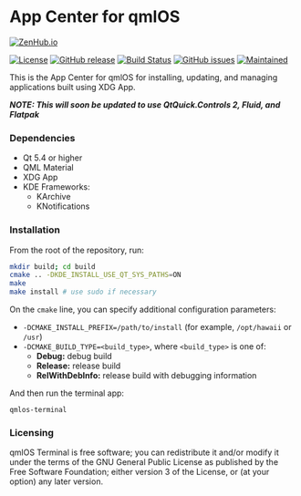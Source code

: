 App Center for qmlOS
====================


[![ZenHub.io](https://img.shields.io/badge/supercharged%20by-zenhub.io-blue.svg)](https://zenhub.io)

[![License](https://img.shields.io/badge/license-LGPLv2.1%2B-blue.svg)](http://www.gnu.org/licenses/old-licenses/lgpl-2.1.html)
[![GitHub release](https://img.shields.io/github/release/qmlos/appcenter.svg)](https://github.com/qmlos/appcenter)
[![Build Status](https://travis-ci.org/qmlos/appcenter.svg?branch=develop)](https://travis-ci.org/qmlos/appcenter)
[![GitHub issues](https://img.shields.io/github/issues/qmlos/appcenter.svg)](https://github.com/qmlos/appcenter/issues)
[![Maintained](https://img.shields.io/maintenance/yes/2016.svg)](https://github.com/qmlos/appcenter/commits/develop)

This is the App Center for qmlOS for installing, updating, and managing applications built using XDG App.

**_NOTE: This will soon be updated to use QtQuick.Controls 2, Fluid, and Flatpak_**

### Dependencies

 * Qt 5.4 or higher
 * QML Material
 * XDG App
 * KDE Frameworks:
   * KArchive
   * KNotifications

### Installation

From the root of the repository, run:

```sh
mkdir build; cd build
cmake .. -DKDE_INSTALL_USE_QT_SYS_PATHS=ON
make
make install # use sudo if necessary
```

On the `cmake` line, you can specify additional configuration parameters:

 * `-DCMAKE_INSTALL_PREFIX=/path/to/install` (for example, `/opt/hawaii` or `/usr`)
 * `-DCMAKE_BUILD_TYPE=<build_type>`, where `<build_type>` is one of:
   * **Debug:** debug build
   * **Release:** release build
   * **RelWithDebInfo:** release build with debugging information

And then run the terminal app:

    qmlos-terminal

### Licensing

qmlOS Terminal is free software; you can redistribute it and/or modify it under the terms of the GNU General Public License as published by the Free Software Foundation; either version 3 of the License, or (at your option) any later version.
